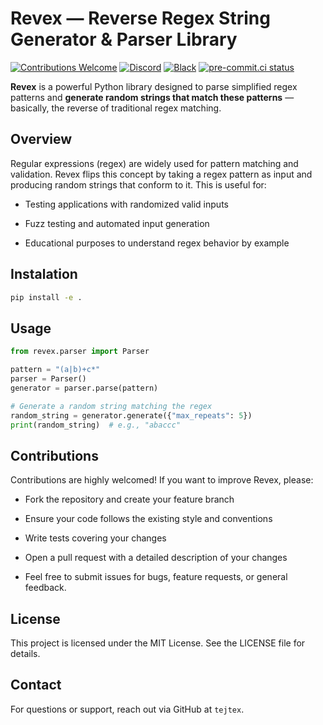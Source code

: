 # Revex — Reverse Regex String Generator & Parser Library

[![Contributions Welcome](https://img.shields.io/badge/Contributions-welcome-brightgreen.svg?style=flat)](https://github.com/tejtex/revex/issues)
[![Discord](https://img.shields.io/discord/000000000000000000?label=Discord&logo=discord&color=7289da)](https://discord.gg/yWaxzJenSW)
[![Black](https://img.shields.io/badge/code%20style-black-000000.svg)](https://github.com/psf/black)
[![pre-commit.ci status](https://results.pre-commit.ci/badge/github/twoje/repo/main.svg)](https://results.pre-commit.ci/latest/github/tejtex/revex/main)

**Revex** is a powerful Python library designed to parse simplified regex patterns and **generate random strings that match these patterns** — basically, the reverse of traditional regex matching.

## Overview
Regular expressions (regex) are widely used for pattern matching and validation. Revex flips this concept by taking a regex pattern as input and producing random strings that conform to it. This is useful for:

- Testing applications with randomized valid inputs

- Fuzz testing and automated input generation

- Educational purposes to understand regex behavior by example

## Instalation
```bash
pip install -e .
```

## Usage
```python
from revex.parser import Parser

pattern = "(a|b)+c*"
parser = Parser()
generator = parser.parse(pattern)

# Generate a random string matching the regex
random_string = generator.generate({"max_repeats": 5})
print(random_string)  # e.g., "abaccc"
```

## Contributions
Contributions are highly welcomed! If you want to improve Revex, please:

- Fork the repository and create your feature branch

- Ensure your code follows the existing style and conventions

- Write tests covering your changes

- Open a pull request with a detailed description of your changes

- Feel free to submit issues for bugs, feature requests, or general feedback.

## License
This project is licensed under the MIT License. See the LICENSE file for details.

## Contact
For questions or support, reach out via GitHub at `tejtex`.